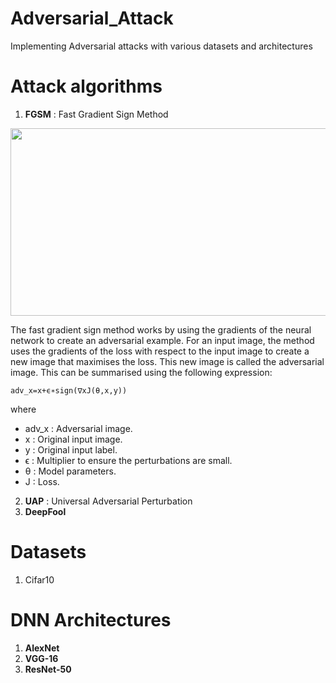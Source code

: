 # Adversarial_Attack
Implementing Adversarial attacks with various datasets and architectures

# Attack algorithms
1) **FGSM** : Fast Gradient Sign Method <br>
<img src=https://user-images.githubusercontent.com/50229148/127620244-3705732c-a750-4c9d-abe7-f4dc0a191428.png width="800" height="300">

The fast gradient sign method works by using the gradients of the neural network to create an adversarial example. For an input image, the method uses the gradients of the loss with respect to the input image to create a new image that maximises the loss. This new image is called the adversarial image. This can be summarised using the following expression:

```adv_x=x+ϵ∗sign(∇xJ(θ,x,y))```

where 
* adv_x : Adversarial image.
* x : Original input image.
* y : Original input label.
* ϵ  : Multiplier to ensure the perturbations are small.
* θ  : Model parameters.
* J  : Loss.

2) **UAP** : Universal Adversarial Perturbation
3) **DeepFool**

# Datasets
1) Cifar10


# DNN Architectures
1) **AlexNet**
2) **VGG-16**
3) **ResNet-50**
